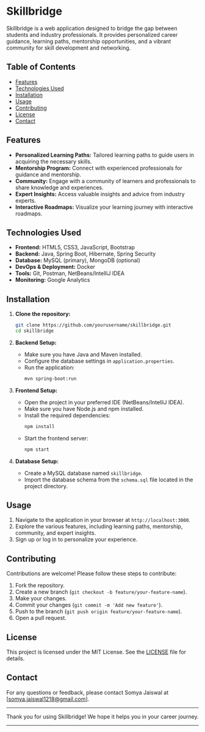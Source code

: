 # Skillbridge

Skillbridge is a web application designed to bridge the gap between students and industry professionals. It provides personalized career guidance, learning paths, mentorship opportunities, and a vibrant community for skill development and networking.

## Table of Contents
- [Features](#features)
- [Technologies Used](#technologies-used)
- [Installation](#installation)
- [Usage](#usage)
- [Contributing](#contributing)
- [License](#license)
- [Contact](#contact)

## Features
- **Personalized Learning Paths:** Tailored learning paths to guide users in acquiring the necessary skills.
- **Mentorship Program:** Connect with experienced professionals for guidance and mentorship.
- **Community:** Engage with a community of learners and professionals to share knowledge and experiences.
- **Expert Insights:** Access valuable insights and advice from industry experts.
- **Interactive Roadmaps:** Visualize your learning journey with interactive roadmaps.

## Technologies Used
- **Frontend:** HTML5, CSS3, JavaScript, Bootstrap
- **Backend:** Java, Spring Boot, Hibernate, Spring Security
- **Database:** MySQL (primary), MongoDB (optional)
- **DevOps & Deployment:** Docker
- **Tools:** Git, Postman, NetBeans/IntelliJ IDEA
- **Monitoring:** Google Analytics

## Installation
1. **Clone the repository:**
   ```sh
   git clone https://github.com/yourusername/skillbridge.git
   cd skillbridge
   ```

2. **Backend Setup:**
   - Make sure you have Java and Maven installed.
   - Configure the database settings in `application.properties`.
   - Run the application:
     ```sh
     mvn spring-boot:run
     ```

3. **Frontend Setup:**
   - Open the project in your preferred IDE (NetBeans/IntelliJ IDEA).
   - Make sure you have Node.js and npm installed.
   - Install the required dependencies:
     ```sh
     npm install
     ```
   - Start the frontend server:
     ```sh
     npm start
     ```

4. **Database Setup:**
   - Create a MySQL database named `skillbridge`.
   - Import the database schema from the `schema.sql` file located in the project directory.

## Usage
1. Navigate to the application in your browser at `http://localhost:3000`.
2. Explore the various features, including learning paths, mentorship, community, and expert insights.
3. Sign up or log in to personalize your experience.

## Contributing
Contributions are welcome! Please follow these steps to contribute:
1. Fork the repository.
2. Create a new branch (`git checkout -b feature/your-feature-name`).
3. Make your changes.
4. Commit your changes (`git commit -m 'Add new feature'`).
5. Push to the branch (`git push origin feature/your-feature-name`).
6. Open a pull request.

## License
This project is licensed under the MIT License. See the [LICENSE](LICENSE) file for details.

## Contact
For any questions or feedback, please contact Somya Jaiswal at [somya.jaiswal1218@gmail.com].

---

Thank you for using Skillbridge! We hope it helps you in your career journey.

---
